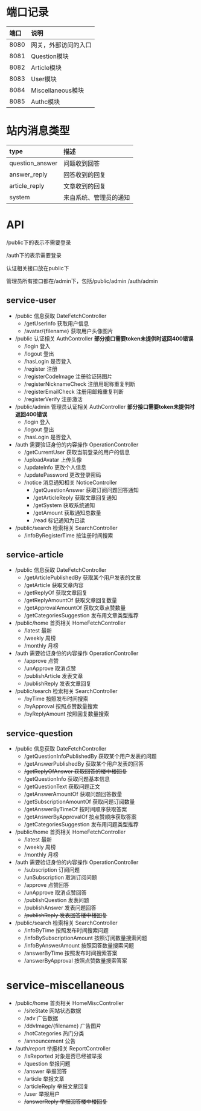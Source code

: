 # 端口记录

| 端口   | 说明              |
|:-----|:----------------|
| 8080 | 网关，外部访问的入口      |
| 8081 | Question模块      |
| 8082 | Article模块       |
| 8083 | User模块          | 
| 8084 | Miscellaneous模块 |
| 8085 | Authc模块         |

# 站内消息类型

| type            | 描述          |
|:----------------|:------------|
| question_answer | 问题收到回答      |
| answer_reply    | 回答收到的回复     |
| article_reply   | 文章收到的回复     |
| system          | 来自系统、管理员的通知 |

# API

/public下的表示不需要登录

/auth下的表示需要登录

认证相关接口放在public下

管理员所有接口都在/admin下，包括/public/admin /auth/admin

## service-user

* /public 信息获取 DateFetchController
    * /getUserInfo 获取用户信息
    * /avatar/{filename} 获取用户头像图片
* /public 认证相关 AuthController **部分接口需要token未提供时返回400错误**
    * /login 登入
    * /logout 登出
    * /hasLogin 是否登入
    * /register 注册
    * /registerCodeImage 注册验证码图片
    * /registerNicknameCheck 注册用昵称重复判断
    * /registerEmailCheck 注册用邮箱重复判断
    * /registerVerify 注册激活
* /public/admin 管理员认证相关 AuthController **部分接口需要token未提供时返回400错误**
    * /login 登入
    * /logout 登出
    * /hasLogin 是否登入
* /auth 需要验证身份的内容操作 OperationController
    * /getCurrentUser 获取当前登录的用户的信息
    * /uploadAvatar 上传头像
    * /updateInfo 更改个人信息
    * /updatePassword 更改登录密码
    * /notice 消息通知相关 NoticeController
        * /getQuestionAnswer 获取订阅问题回答通知
        * /getArticleReply 获取文章回复通知
        * /getSystem 获取系统通知
        * /getAmount 获取通知总数量
        * /read 标记通知为已读
* /public/search 检索相关 SearchController
    * /infoByRegisterTime 按注册时间搜索

## service-article

* /public 信息获取 DateFetchController
    * /getArticlePublishedBy 获取某个用户发表的文章
    * /getArticle 获取文章内容
    * /getReplyOf 获取文章回复
    * /getReplyAmountOf 获取文章回复数量
    * /getApprovalAmountOf 获取文章点赞数量
    * /getCategoriesSuggestion 发布用文章类型推荐
* /public/home 首页相关 HomeFetchController
    * /latest 最新
    * /weekly 周榜
    * /monthly 月榜
* /auth 需要验证身份的内容操作 OperationController
    * /approve 点赞
    * /unApprove 取消点赞
    * /publishArticle 发表文章
    * /publishReply 发表文章回复
* /public/search 检索相关 SearchController
    * /byTime 按照发布时间搜索
    * /byApproval 按照点赞数量搜索
    * /byReplyAmount 按照回复数量搜索

## service-question

* /public 信息获取 DateFetchController
    * /getQuestionInfoPublishedBy 获取某个用户发表的问题
    * /getAnswerPublishedBy 获取某个用户发表的回答
    * ~~/getReplyOfAnswer 获取回答的楼中楼回复~~
    * /getQuestionInfo 获取问题基本信息
    * /getQuestionText 获取问题正文
    * /getAnswerAmountOf 获取问题回答数量
    * /getSubscriptionAmountOf 获取问题订阅数量
    * /getAnswerByTimeOf 按时间顺序获取答案
    * /getAnswerByApprovalOf 按点赞顺序获取答案
    * /getCategoriesSuggestion 发布用问题类型推荐
* /public/home 首页相关 HomeFetchController
    * /latest 最新
    * /weekly 周榜
    * /monthly 月榜
* /auth 需要验证身份的内容操作 OperationController
    * /subscription 订阅问题
    * /unSubscription 取消订阅问题
    * /approve 点赞回答
    * /unApprove 取消点赞回答
    * /publishQuestion 发表问题
    * /publishAnswer 发表问题回答
    * ~~/publishReply 发表回答楼中楼回复~~
* /public/search 检索相关 SearchController
    * /infoByTime 按照发布时间搜索问题
    * /infoBySubscriptionAmount 按照订阅数量搜索问题
    * /infoByAnswerAmount 按照回答数量搜索问题
    * /answerByTime 按照发布时间搜索答案
    * /answerByApproval 按照点赞数量搜索答案

# service-miscellaneous

* /public/home 首页相关 HomeMiscController
    * /siteState 网站状态数据
    * /adv 广告数据
    * /ddvImage/{filename} 广告图片
    * /hotCategories 热门分类
    * /announcement 公告
* /auth/report 举报相关 ReportController
    * /isReported 对象是否已经被举报
    * /question 举报问题
    * /answer 举报回答
    * /article 举报文章
    * /articleReply 举报文章回复
    * /user 举报用户
    * ~~/answerReply 举报回答楼中楼回复~~